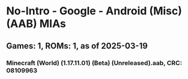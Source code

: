 # No-Intro - Google - Android (Misc) (AAB) MIAs
## Games: 1, ROMs: 1, as of 2025-03-19

### Minecraft (World) (1.17.11.01) (Beta) (Unreleased).aab, CRC: 08109963
